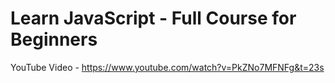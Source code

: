 # Learn JavaScript - Full Course for Beginners

YouTube Video - https://www.youtube.com/watch?v=PkZNo7MFNFg&t=23s
